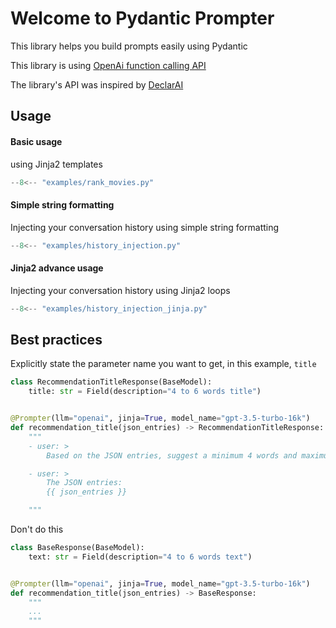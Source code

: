 # Welcome to Pydantic Prompter

This library helps you build prompts easily using Pydantic

This library is using [OpenAi function calling API](https://platform.openai.com/docs/guides/gpt/function-calling)

The library's API was inspired by [DeclarAI](https://github.com/vendi-ai/declarai)


## Usage
#### Basic usage
using Jinja2 templates
```py
--8<-- "examples/rank_movies.py"
```
#### Simple string formatting
Injecting your conversation history using simple string formatting
```py
--8<-- "examples/history_injection.py"
```
#### Jinja2 advance usage
Injecting your conversation history using Jinja2 loops
```py hl_lines="13-15"
--8<-- "examples/history_injection_jinja.py"
```

## Best practices

Explicitly state the parameter name you want to get, in this example, `title`

```py hl_lines="2"
class RecommendationTitleResponse(BaseModel):
    title: str = Field(description="4 to 6 words title")


@Prompter(llm="openai", jinja=True, model_name="gpt-3.5-turbo-16k")
def recommendation_title(json_entries) -> RecommendationTitleResponse:
    """
    - user: >
        Based on the JSON entries, suggest a minimum 4 words and maximum 6 words title

    - user: >
        The JSON entries:
        {{ json_entries }}

    """

```
Don't do this

```py hl_lines="2"
class BaseResponse(BaseModel):
    text: str = Field(description="4 to 6 words text")


@Prompter(llm="openai", jinja=True, model_name="gpt-3.5-turbo-16k")
def recommendation_title(json_entries) -> BaseResponse:
    """
    ...
    """

```
